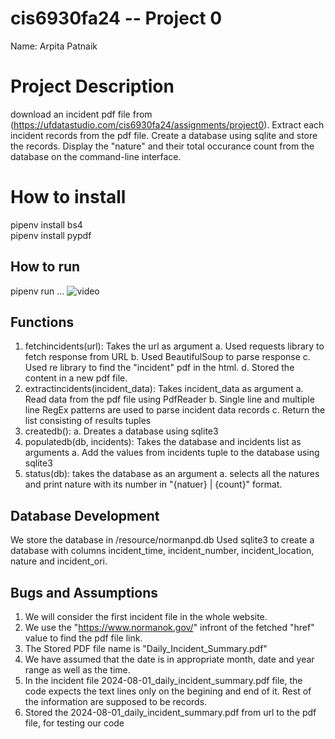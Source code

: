 # cis6930fa24 -- Project 0 

Name: Arpita Patnaik

# Project Description 
download an incident pdf file from (https://ufdatastudio.com/cis6930fa24/assignments/project0).
Extract each incident records from the pdf file.
Create  a database using sqlite and store the records.
Display the "nature" and their total occurance count from the database on the command-line interface.

# How to install
pipenv install bs4
<br />
pipenv install pypdf


## How to run
pipenv run ...
![video](video)


## Functions
1. fetchincidents(url): Takes the url as argument
    a. Used requests library to fetch response from URL
    b. Used BeautifulSoup to parse response
    c. Used re library to find the "incident" pdf in the html. 
    d. Stored the content in a new pdf file. 
2. extractincidents(incident_data): Takes incident_data as argument
    a. Read data from the pdf file using PdfReader
    b. Single line and multiple line RegEx patterns are used to parse incident data records
    c. Return the list consisting of results tuples
3. createdb():
    a. Dreates a database using sqlite3
4. populatedb(db, incidents): Takes the database and incidents list as arguments
    a. Add the values from incidents tuple to the database using sqlite3
5. status(db): takes the database as an argument
    a. selects all the natures and print nature with its number in "{natuer} | {count}" format.

    

## Database Development
We store the database in /resource/normanpd.db
Used sqlite3 to create a database with columns incident_time, incident_number, incident_location, nature and incident_ori.

## Bugs and Assumptions
1. We will consider the first incident file in the whole website.
2. We use the "https://www.normanok.gov/" infront of the fetched "href" value to find the pdf file link.
3. The Stored PDF file name is "Daily_Incident_Summary.pdf"
4. We have assumed that the date is in appropriate month, date and year range as well as the time.
5. In the incident file 2024-08-01_daily_incident_summary.pdf file, the code expects the text lines only on the begining and end of it. Rest of the information are supposed to be records.
6. Stored the 2024-08-01_daily_incident_summary.pdf from url to the pdf file, for testing our code
